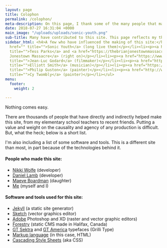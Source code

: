 ```yaml
---
layout: page
title: Colophon
permalink: /colophon/
meta-description: On this page, I thank some of the many people that made this website come together. I've grateful to have had their support.
date: 2018-07-27 16:31:04 +0000
main_image: "/uploads/uploads/sonic-youth.png"
sub-title: Many have contributed to this site. This page reflects my thanks.
sidebar_html: <h4>A few who have influenced the making of this site:</h4><ul><li><p><a
  href="" title="">Sonic Youth</a> (long live them)</p></li><li><p><a href="https://www.tessparks.com/"
  title="">Tess Parks</a> and <a href="https://thebrianjonestownmassacre.com/" title="">Brian
  Jonestown Massacre</a> (right on)</p></li><li><p><a href="https://www.criterion.com/shop/collection/12-jean-luc-godard"
  title="">Jean-Luc Godard</a> (filmmaker)</p></li><li><p><a href="https://www.youtube.com/channel/UCuNTMHPl8dVBpJRtvygl-9A"
  title="">Elliott Smith</a> (musician)</p></li><li><p><a href="https://www.artsy.net/artist/philip-guston"
  title="">Philip Guston</a> (painter)</p></li><li><p><a href="http://www.cytwombly.org/artworks"
  title="">Cy Twombly</a> (painter)</p></li></ul>
menu:
  footer:
    weight: 2

---
```

Nothing comes easy.

There are thousands of people that have directly and indirectly helped make this site, from my elementary school teachers to recent friends. Putting a value and weight on the causality and agency of any production is difficult. But, what the heck; below is a short list.

I'm also including a list of some software and tools. This is a different site than most, in part because of the technologies behind it.

#### People who made this site:

* [Nikki Wolfe](http://nikkitaylor.ca/) (developer)
* [Daniel Lamb](http://www.quicksheep.com/) (developer)
* [Maeve Boardman](https://www.instagram.com/maevebrave/) (daughter)
* [Me](https://twitter.com/deckchairs) (myself and I)

#### Software and tools used for this site:

* [Jekyll](https://jekyllrb.com/) (a static site generator)
* [Sketch](https://www.sketchapp.com/) (vector graphics editor)
* [Adobe]() Photoshop and XD (raster and vector graphic editors)
* [Forestry]() (static CMS made in Halifax, Canada)
* [GT Sektra](https://www.grillitype.com/typeface/gt-sectra) and [GT America](http://www.gt-america.com/) typefaces (Grilli Type)
* [Markup language]() (in this case, HTML)
* [Cascading Style Sheets](https://developer.mozilla.org/en-US/docs/Learn/CSS/Introduction_to_CSS) (aka CSS)